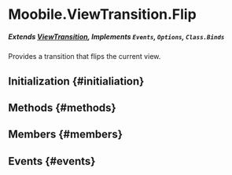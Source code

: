 Moobile.ViewTransition.Flip
================================================================================
##### Extends [ViewTransition](Docs/ViewTransition/ViewTransition.md), Implements `Events`, `Options`, `Class.Binds`

Provides a transition that flips the current view.

Initialization {#initialiation}
--------------------------------------------------------------------------------

Methods {#methods}
--------------------------------------------------------------------------------


Members {#members}
--------------------------------------------------------------------------------


Events {#events}
--------------------------------------------------------------------------------